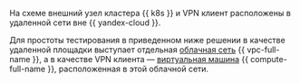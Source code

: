 На схеме внешний узел кластера {{ k8s }} и VPN клиент расположены в удаленной сети вне {{ yandex-cloud }}.

Для простоты тестирования в приведенном ниже решении в качестве удаленной площадки выступает отдельная [облачная сеть](../../vpc/concepts/network.md#network) {{ vpc-full-name }}, а в качестве VPN клиента — [виртуальная машина](../../compute/concepts/vm.md) {{ compute-full-name }}, расположенная в этой облачной сети. 